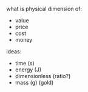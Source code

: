 what is physical dimension of:
- value
- price
- cost
- money

ideas:
- time (s)
- energy (J)
- dimensionless (ratio?)
- mass (g) (gold)
